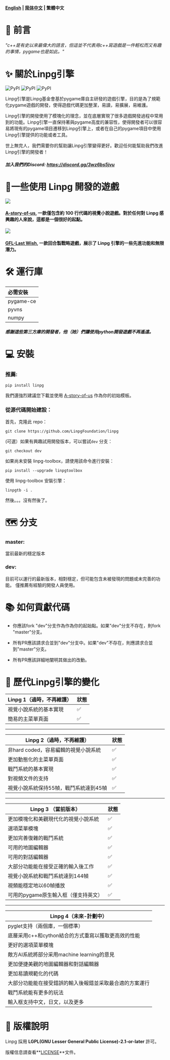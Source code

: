 #### [English](https://github.com/LinpgFoundation/linpg/blob/master/README.md) | [简体中文](https://github.com/LinpgFoundation/linpg/blob/master/README_SimplifiedChinese.md) | 繁體中文

# :speech_balloon: 前言

###### *"c++是有史以來最偉大的語言，但這並不代表用c++寫遊戲是一件輕松而又有趣的事情，pygame也是如此。"*



# :sparkles: 關於Linpg引擎

![PyPI](https://img.shields.io/pypi/pyversions/linpg?style=for-the-badge&logo=pypi) ![PyPI](https://img.shields.io/pypi/v/linpg?style=for-the-badge&logo=pypi) ![PyPI](https://img.shields.io/pypi/dm/linpg?style=for-the-badge&logo=pypi)

Linpg引擎是Linpg基金會基於pygame庫自主研發的遊戲引擎，目的是為了規範化pygame遊戲的開發，使得遊戲代碼更加整潔，易讀，易擴展，易維護。

Linpg引擎的開發使用了模塊化的理念，並在底層實現了很多遊戲開發過程中常用到的功能。Linpg引擎一直保持著與pygame高度的兼容性，使得開發者可以很容易將現有的pygame項目遷移到Linpg引擎上，或者在自己的pygame項目中使用Linpg引擎提供的功能或者工具。

世上無完人，我們需要你的幫助讓Linpg引擎變得更好。歡迎任何能幫助我們改進Linpg引擎的開發者！

##### 加入我們的Discord: https://discord.gg/3wz6bs5jvu



# :crystal_ball:一些使用 Linpg 開發的遊戲

![](https://github.com/LinpgFoundation/A-story-of-us/raw/master/Assets/image/screenshot/dialog.png)

#### [A-story-of-us](https://github.com/LinpgFoundation/A-story-of-us), 一款僅包含約 100 行代碼的視覺小說遊戲。對於任何對 Linpg 感興趣的人來說，這都是一個很好的起點。

![](https://github.com/LinpgFoundation/GFL-LastWish/raw/master/Assets/image/screenshot/battle.png)

#### [GFL-Last Wish](https://github.com/LinpgFoundation/GFL-LastWish ), 一款回合製戰略遊戲，展示了 Linpg 引擎的一些先進功能和無限潛力。



# :hammer_and_wrench: 運行庫 

| 必需安裝 |
| :---------- |
| pygame-ce   |
| pyvns       |
| numpy       |

##### 感謝這些第三方庫的開發者，他（她）們讓使用python開發遊戲不再遙遠。



# :computer: 安裝

### 推薦:

```
pip install linpg
```

我們還強烈建議您下載並使用 [A-story-of-us](https://github.com/LinpgFoundation/A-story-of-us) 作為你的初始模板。

### 從源代碼開始建設：

首先，克隆此 repo：

```
git clone https://github.com/LinpgFoundation/linpg
```

(可選）如果有興趣試用開發版本，可以嘗試`dev` 分支：

```
git checkout dev
```

如果尚未安裝 linpg-toolbox，請使用該命令進行安裝：

```
pip install --upgrade linpgtoolbox
```

使用 linpg-toolbox 安裝引擎：

```
linpgtb -i .
```

然後。。。沒有然後了。


# :world_map: 分支​

### master:

當前最新的穩定版本

### dev:

目前可以運行的最新版本，相對穩定，但可能包含未被發現的問題或未完善的功能。 僅推薦有經驗的開發人員使用。



# :books: 如何貢獻代碼

- 你應該fork "dev"分支作為作為你的起始點。如果"dev"分支不存在，則fork "master"分支。

- 所有PR應該請求合並到"dev"分支中。如果"dev"不存在，則應請求合並到"master"分支。

- 所有PR應該詳細地闡明其做出的改動。



# :construction: 歷代Linpg引擎的變化

| Linpg 1（過時，不再維護） | 狀態               |
| ------------------------- | ------------------ |
| 視覺小說系統的基本實現    | :white_check_mark: |
| 簡易的主菜單頁面          | :white_check_mark: |

------

|Linpg 2（過時，不再維護）|狀態|
| -------------------------------------- | ------------------ |
| 非hard coded，容易編輯的視覺小說系統   | :white_check_mark: |
| 更加動態化的主菜單頁面                 | :white_check_mark: |
| 戰鬥系統的基本實現                     | :white_check_mark: |
| 對視頻文件的支持                       | :white_check_mark: |
| 視覺小說系統保持55幀，戰鬥系統達到45幀 | :white_check_mark: |

------

|Linpg 3 （當前版本）|狀態|
| ------------------------------------ | ------------------ |
| 更加模塊化和美觀現代化的視覺小說系統 | :white_check_mark: |
| 選項菜單模塊                         | :white_check_mark: |
| 更加完善復雜的戰鬥系統               | :white_check_mark: |
| 可用的地圖編輯器                     | :white_check_mark: |
| 可用的對話編輯器                     | :white_check_mark: |
| 大部分功能能在接受正確的輸入後工作   | :white_check_mark: |
| 視覺小說系統和戰鬥系統達到144幀       | :white_check_mark: |
| 視頻能穩定地以60幀播放               | :white_check_mark: |
| 可用的pygame原生輸入框（僅支持英文） | :white_check_mark: |

------

|Linpg 4（未來-計劃中）|
| -------------------------------------------------------- |
| pyglet支持（兩個庫，一個標準）                           |
| 底層采用c++和cython結合的方式重寫以獲取更高效的性能      |
| 更好的選項菜單模塊                                       |
| 敵方AI系統將部分采用machine learning的意見               |
| 更加便捷美觀的地圖編輯器和對話編輯器                     |
| 更加易讀規範化的代碼                                     |
| 大部分功能能在接受錯誤的輸入後報錯並采取最合適的方案運行 |
| 戰鬥系統能有更多的玩法                                   |
| 輸入框支持中文，日文，以及更多                           |




# :memo: 版權說明

Linpg 採用 **LGPL(GNU Lesser General Public License)-2.1-or-later** 許可。

版權信息請查看**[LICENSE](https://github.com/LinpgFoundation/linpg/blob/master/LICENSE)**文件。